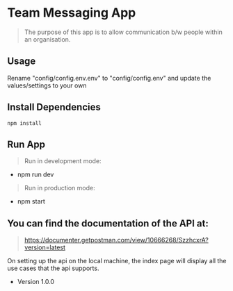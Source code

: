 # Team Messaging App

> The purpose of this app is to allow communication b/w people within an organisation.

## Usage

Rename "config/config.env.env" to "config/config.env" and update the values/settings to your own

## Install Dependencies

```
npm install
```

## Run App

> Run in development mode:

- npm run dev

> Run in production mode:

- npm start

## You can find the documentation of the API at:

> https://documenter.getpostman.com/view/10666268/SzzhcxrA?version=latest

On setting up the api on the local machine, the index page will display all the use cases that the api supports.

- Version 1.0.0
